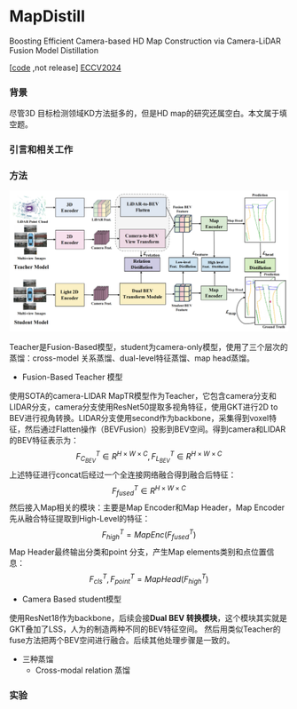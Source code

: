 # MapDistill

Boosting Efficient Camera-based HD Map Construction via Camera-LiDAR Fusion Model Distillation

[[code](https://github.com/Ricky-Developer/MapDistill) ,not release] [ECCV2024](https://arxiv.org/abs/2407.11682)



### 背景

尽管3D 目标检测领域KD方法挺多的，但是HD map的研究还属空白。本文属于填空题。

### 引言和相关工作

### 方法

![image-20240913154731202](MapDistill.assets/image-20240913154731202-6213655.png)

Teacher是Fusion-Based模型，student为camera-only模型，使用了三个层次的蒸馏：cross-model 关系蒸馏、dual-level特征蒸馏、map head蒸馏。

* Fusion-Based Teacher 模型

使用SOTA的camera-LIDAR MapTR模型作为Teacher，它包含camera分支和LIDAR分支，camera分支使用ResNet50提取多视角特征，使用GKT进行2D to BEV进行视角转换。LIDAR分支使用second作为backbone，采集得到voxel特征，然后通过Flatten操作（BEVFusion）投影到BEV空间。得到camera和LIDAR的BEV特征表示为：
$$
F_{C_{BEV}}^T \in R^{H×W×C}, F_{L_{BEV}}^T \in R^{H×W×C}
$$
上述特征进行concat后经过一个全连接网络融合得到融合后特征：
$$
			F_{fused}^T \in R^{H×W×C}
$$
然后接入Map相关的模块：主要是Map Encoder和Map Header，Map Encoder先从融合特征提取到High-Level的特征：
$$
F_{high}^T=MapEnc(F_{fused}^T )
$$
Map Header最终输出分类和point 分支，产生Map elements类别和点位置信息：
$$
			F_{cls}^T, F_{point}^T=MapHead(F_{high}^T)
$$

- Camera Based student模型

使用ResNet18作为backbone，后续会接**Dual BEV 转换模块**，这个模块其实就是GKT叠加了LSS，人为的制造两种不同的BEV特征空间。 然后用类似Teacher的fuse方法把两个BEV空间进行融合。后续其他处理步骤是一致的。

- 三种蒸馏
  - Cross-modal relation 蒸馏



### 实验

